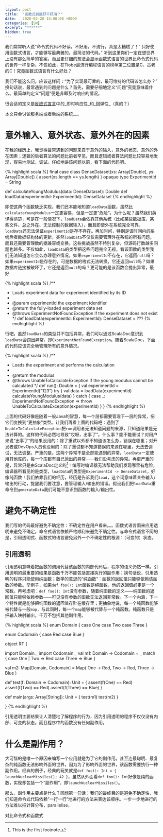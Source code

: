 ```yaml
---
layout: post
title:  "函数式到底好不好用？"
date:   2020-02-20 15:00:00 +0000
categories: [SW]
excerpt: "******"
hidden: true
---
```

我们常常听人说“命令式代码不好读，不好用，不流行，真是太糟糕了！” 只好使用函数式语言，才能够写最典雅的，最简洁的代码。” 听到这里你们一定在想世界上没有那么简单的答案，而且更仔细的想法会显示函数式语言的世界比命令式代码的世界一样复杂。不仅如此，在Tiobe最流行编程语言的榜单第二位置是C，古老的C！究竟函数式语言有什么好处？

我们不能这么问，应该这样问：“为了实现最可靠的，最可维持的代码该怎么办？” 换句话说，最常遇到的问题是什么？首先，需要仔细地定义“问题”究竟意味着什么。最简单的定义“问题”便是非即及时响应的情况。

很合适的定义是[反应式宣言](https://www.reactivemanifesto.org/zh-CN)中的_即时响应性_和_回弹性_（真的？）


本文只会讨论服务端或者后端的系统。。。

# 意外输入、意外状态、意外外在的因素
在我的经历上，我觉得最常遇到的问题来自于意外的输入，意外的状态、意外的外在因素；逻辑的后者算法的问题比前者罕见，而且逻辑或者算法问题比较容易地发现，容易地测试，调试。仔细地讲该问题以前，看下面的代码吧。

{% highlight scala %}
final case class DenseDataset(xs: Array[Double], ys: Array[Double]) {
  assert(xs.length == ys.length)
}
opaque type ExperimentId = String

def calculateYoungModulus(data: DenseDataset): Double 
def loadData(experimentId: ExperimentId): DenseDataset
{% endhighlight %}

即使这两个函数缺乏实现，我们还本能地知道`loadData`函数，虽然比`calculateYoungModulus`一定更容易，但是一定更”危险“。为什么呢？虽然我们英译得清楚，可是在一般情况下，`loadData`会依靠其他系统（比如某些数据库、某些文件，总之外在、无法控制的数据输入），而且即使外在系统完全可靠，`loadData`还无法保证`experimentId`是存不存在。再加时间，特别是该时间内的系统后者数据结构体的更新。突然`loadData`不仅仅需要管理外在系统的所有问题，而且还需要管理数的据兼容或变换。这些挑战虽然不特别复杂，但源码行数越多问题也越多。不仅如此，`loadData`的类型把这些问题完全无视，看该函数的类型我们无法知道怎它会么办理意外情况。如果`experimentId`不存在，它返回`null`吗？如果`experimentId`是存在的，可是数据的格式无法转换，它还返回`null`吗？如果数据库链接被破坏了，它还是返回`null`的吗？更可能的是该函数会抛出异常，最好

{% highlight scala %}
/**
 * Loads experiment data for experiment identified by its ID
 *
 * @param experimentId the experiment identifier
 * @return the fully-loaded experiment data set
 * @throws ExperimentNotFoundException if the experiment does not exist
 */
def loadData(experimentId: ExperimentId): DenseDataset = ???
{% endhighlight %}

行吧，虽然`loadData`的类型并不包括异常，我们可以通过ScalaDoc意识到`loadData`会跑出异常，即`ExperimentNotFoundException`。随着ScalaDoc，下面的代码应该完全地管理所有的意外情况。

{% highlight scala %}
/**
 * Loads the experiment and performs the calculation
 *
 * @return the modulus
 * @throws UnableToCalculateException if the young modulus cannot be calculated
 */
def run(): Double = {
  val experimentId = ExperimentId("123")
  try {
    val data = loadData(experimentId)
    calculateYoungModulus(data)
  } catch {
    case _: ExperimentNotFoundException => 
      throw UnableToCalculateException(experimentId)
  }
}
{% endhighlight %}

上面的代码好像是随着一般Java的智慧，每一个层都需要管理下一层的异常，把它们变换到“更抽象”类型。让我们再看上面的代码吧：遇到了`UnableToCalculateException`把`run`调用者无法知道问题的来源，只知道结果是无法计算的。这样的代码必然地导致“哎呀，出事了”。什么事？能不能重试？对用户来说“出事了”的结果没用的：除了重试以外都不知道该怎么办，错误在哪里；对开发者或DevOps人员也没用的：除了重试都不知道错误的来源在哪里，无法去调试，无法调整。严重的是，这两个异常不是全部能遇到的异常，`loadData`一定使用其他库的，每一个库都有自己抛出的异常——我们没考虑的异常。再更严重的是，异常只是由ScalaDoc定义的[^1]！编写时编译器无法帮助我们发现哪里有危险，编译器所看见的是类型，`loadData`的类型是`ExperimentId -> DenseDataset`，好像纯函数！我们依靠我们的经历，经历是告诉我们`load`，这个词意味着某些输入/输出的行动，提醒我们要注意，要管理输入/输出的错误。假设我们把`loadData`重命令到`generateData`我们可能不意识到函数的输入/输出性。

# 避免不确定性
我们写的代码最好避免不确定性：不确定性在用户看来。。。函数式语言雨来应用透明来避免不确定，命令式语言依赖严格顺利来避免不确定性。与命令式语言不同的是，引用透明式、函数式的语言避免另外一个不确定性的根源：（可变的）状态。

## 引用透明
引用透明意味着把函数的调用代替该函数的内部代码后，程序的语义仍然一样。引用透明的最重要的结果是函数千万不能包括直接执行的副作用；换句话说，引用透明的程序只能使用纯函数；数学的意思的“纯函数”：函数的返回值只能够依赖该函数的参数。举例子，如果`def foo(): Int`函数是纯函数，他的返回值必定是一个常数。再考虑吧：`def foo(): Int`没有参数，随着纯函数的定义——纯函数的返回值只能够依赖参数——可见没有参数的函数无法返回非常数。下一个内涵，下一个特性就是能够把纯函数的返回值存贮在缓存里；更抽象地说，每一个纯函数能够被代替与一般`map`，与此同时，每一个`map`能够被代替与一个纯函数。纯函数只是把输入映射输出，千万不包括其他副作用。

{% highlight scala %}
enum Domain {
  case One
  case Two
  case Three
}

enum Codomain {
  case Red
  case Blue
}

object RT {

  import Domain._
  import Codomain._
  val m1: Domain => Codomain = _ match {
    case One | Two => Red
    case Three => Blue
  }

  val m2: Map[Domain, Codomain] = Map(
    One -> Red, 
    Two -> Red, 
    Three -> Blue
  )

  def test(f: Domain => Codomain): Unit = {
    assert(f(One) == Red)
    assert(f(Two) == Red)
    assert(f(Three) == Blue)
  }

  def main(args: Array[String]): Unit = {
    test(m1)
    test(m2)
  }

}
{% endhighlight %}

引用透明主要结果让人清楚地了解程序的行为，因为引用透明的程序不仅仅没有内部、可变的状态，而且程序中的函数没有任何副作用。

# 什么是副作用？
大可惜的是唯一个原因来编写一个应用就是为了它的副作用。甚至连最聪明、最复杂的纯函数无法影响外面的世界，因为为了影响外面的世界，该函数需要执行一种副作用。经典的例子，经典的玩笑就是`def foo(): Int = { launchNuclearMissiles(); 42 }`，虽然从外面看`def foo(): Int`好像是纯的函数，实现却包括一个“副作用”，即`launchNuclearMissiles()`。

那么，副作用主要点是什么？回想第一句话：我们的最终目的是避免不确定性，我们知道命令式代码依赖”一行一行”地进行的方法来表达该顺序。一步一步地进行的方法难以把计算分布，parallelise。


对比命令式和函数式

[^1]: This is the first footnote.